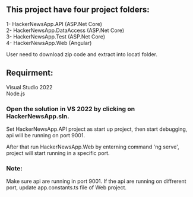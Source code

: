 <h2>
 This project have four project folders: <br/></h2>
1- HackerNewsApp.API (ASP.Net Core) <br/>
2- HackerNewsApp.DataAccess (ASP.Net Core) <br/>
3- HackerNewsApp.Test (ASP.Net Core) <br/>
4- HackerNewsApp.Web (Angular) <br/>

User need to download zip code and extract into locatl folder. <br/>

<h2>
Requirment: <br/></h2>
Visual Studio 2022 <br/>
Node.js <br/>

<h3>
Open the solution in VS 2022 by clicking on HackerNewsApp.sln. <br/></h3>

Set HackerNewsApp.API project as start up project, then start debugging, api will be running on port 9001. <br/> 

After that run HackerNewsApp.Web by enterning command 'ng serve', project will start running in a specific port. <br/>
<h3>
Note:</h3>  
Make sure api are running in port 9001. If the api are running on diffrerent port, update app.constants.ts file of Web project.<br/>

